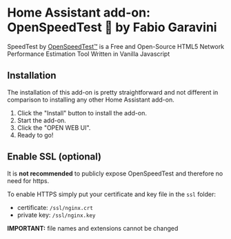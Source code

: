 # Home Assistant add-on: OpenSpeedTest 🚀 by Fabio Garavini

SpeedTest by [OpenSpeedTest™](https://openspeedtest.com/) is a Free and Open-Source HTML5 Network Performance Estimation Tool Written in Vanilla Javascript

## Installation

The installation of this add-on is pretty straightforward and not different in
comparison to installing any other Home Assistant add-on.

1. Click the "Install" button to install the add-on.
1. Start the add-on.
1. Click the "OPEN WEB UI".
1. Ready to go!

## Enable SSL (optional)

It is **not recommended** to publicly expose OpenSpeedTest and therefore no need for https.

To enable HTTPS simply put your certificate and key file in the `ssl` folder:

- certificate: `/ssl/nginx.crt`
- private key: `/ssl/nginx.key`

**IMPORTANT:** file names and extensions cannot be changed
